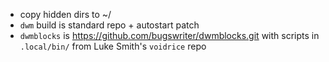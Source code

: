 * copy hidden dirs to ~/
* `dwm` build is standard repo + autostart patch
* `dwmblocks` is https://github.com/bugswriter/dwmblocks.git with scripts in `.local/bin/` from Luke Smith's `voidrice` repo
